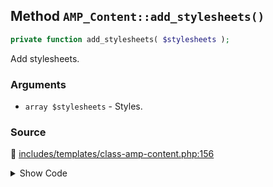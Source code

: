 ## Method `AMP_Content::add_stylesheets()`

```php
private function add_stylesheets( $stylesheets );
```

Add stylesheets.

### Arguments

* `array $stylesheets` - Styles.

### Source

:link: [includes/templates/class-amp-content.php:156](../../includes/templates/class-amp-content.php#L156-L158)

<details>
<summary>Show Code</summary>

```php
private function add_stylesheets( $stylesheets ) {
	$this->amp_stylesheets = array_merge( $this->amp_stylesheets, $stylesheets );
}
```

</details>
